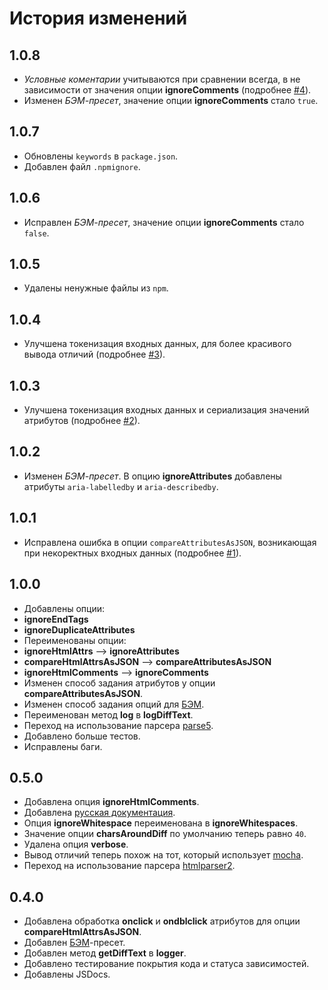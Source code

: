 История изменений
=================

1.0.8
-----

* _Условные коментарии_ учитываются при сравнении всегда, в не зависимости от значения опции **ignoreComments** (подробнее [#4]).
* Изменен _БЭМ-пресет_, значение опции **ignoreComments** стало `true`.

1.0.7
-----

* Обновлены `keywords` в `package.json`.
* Добавлен файл `.npmignore`.

1.0.6
-----

* Исправлен _БЭМ-пресет_, значение опции **ignoreComments** стало `false`.

1.0.5
-----

* Удалены ненужные файлы из `npm`.

1.0.4
-----

* Улучшена токенизация входных данных, для более красивого вывода отличий (подробнее [#3]).

1.0.3
-----

* Улучшена токенизация входных данных и сериализация значений атрибутов (подробнее [#2]).

1.0.2
-----

* Изменен _БЭМ-пресет_. В опцию **ignoreAttributes** добавлены атрибуты `aria-labelledby` и `aria-describedby`.

1.0.1
-----

* Исправлена ошибка в опции `compareAttributesAsJSON`, возникающая при некоректных входных данных (подробнее [#1]).

1.0.0
-----

 * Добавлены опции:
  * **ignoreEndTags**
  * **ignoreDuplicateAttributes**
 * Переименованы опции:
  * **ignoreHtmlAttrs** --> **ignoreAttributes**
  * **compareHtmlAttrsAsJSON** --> **compareAttributesAsJSON**
  * **ignoreHtmlComments** --> **ignoreComments**
 * Изменен способ задания атрибутов у опции **compareAttributesAsJSON**.
 * Изменен способ задания опций для [БЭМ](http://ru.bem.info/).
 * Переименован метод **log** в **logDiffText**.
 * Переход на использование парсера [parse5](https://github.com/inikulin/parse5).
 * Добавлено больше тестов.
 * Исправлены баги.

0.5.0
-----

 * Добавлена опция **ignoreHtmlComments**.
 * Добавлена [русская документация](https://github.com/bem/html-differ/blob/master/README.ru.md).
 * Опция **ignoreWhitespace** переименована в **ignoreWhitespaces**.
 * Значение опции **charsAroundDiff** по умолчанию теперь равно `40`.
 * Удалена опция **verbose**.
 * Вывод отличий теперь похож на тот, который использует [mocha](https://github.com/visionmedia/mocha).
 * Переход на использование парсера [htmlparser2](https://github.com/fb55/htmlparser2).

0.4.0
-----

 * Добавлена обработка **onclick** и **ondblclick** атрибутов для опции **compareHtmlAttrsAsJSON**.
 * Добавлен [БЭМ](http://ru.bem.info/)-пресет.
 * Добавлен метод **getDiffText** в **logger**.
 * Добавлено тестирование покрытия кода и статуса зависимостей.
 * Добавлены JSDocs.

[#1]: https://github.com/bem/html-differ/issues/106
[#2]: https://github.com/bem/html-differ/pull/110
[#3]: https://github.com/bem/html-differ/pull/111
[#4]: https://github.com/bem/html-differ/issues/116
